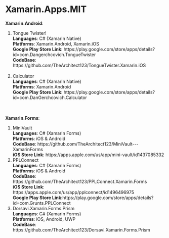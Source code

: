 # Xamarin.Apps.MIT
 
<strong>Xamarin.Android</strong>:
<ol>
 <li>
 Tongue Twister!
 </br>
 <strong>Languages</strong>: C# (Xamarin Native)
 </br><strong>Platforms</strong>: Xamarin.Android, Xamarin.iOS
 </br>
 <strong>Google Play Store Link</strong>: https://play.google.com/store/apps/details?id=com.Dangerchcovich.TongueTwister
 </br>
 <strong>CodeBase</strong>: https://github.com/TheArchitect123/TongueTwister.Xamarin.iOS
 </br>
 </br>
 </li>
 <li>
 Calculator
 </br>
 <strong>Languages</strong>: C# (Xamarin Native)
 </br><strong>Platforms</strong>: Xamarin.Android
 </br>
 <strong>Google Play Store Link</strong>: https://play.google.com/store/apps/details?id=com.DanGerchcovich.Calculator
 </br>
</li>
 </ol>


</br>
</br>
<strong>Xamarin.Forms</strong>:
</br>
<ol>
<li>
MiniVault 
</br>
<strong>Languages</strong>: C# (Xamarin Forms)
</br>
<strong>Platforms</strong>: iOS & Android
</br>
<strong>CodeBase</strong>: https://github.com/TheArchitect123/MiniVault---XamarinForms
</br><strong>iOS Store Link</strong>: https://apps.apple.com/us/app/mini-vault/id1437085332
</li>

<li>
PPLConnect 
</br>
<strong>Languages</strong>: C# (Xamarin Forms)
</br>
<strong>Platforms</strong>: iOS & Android
</br>
<strong>CodeBase</strong>: https://github.com/TheArchitect123/PPLConnect.Xamarin.Forms
</br><strong>iOS Store Link</strong>: https://apps.apple.com/us/app/pplconnect/id1496496975
</br>
<strong>Google Play Store Link</strong>:https://play.google.com/store/apps/details?id=com.Grunts.PPLConnect
</li>


<li>
Dorsavi.Xamarin.Forms.Prism
</br>
<strong>Languages</strong>: C# (Xamarin Forms)
</br>
<strong>Platforms</strong>: iOS, Android, UWP
</br>
<strong>CodeBase</strong>: https://github.com/TheArchitect123/Dorsavi.Xamarin.Forms.Prism
</li>
</ol>

